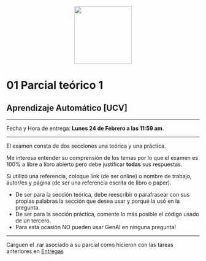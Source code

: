 <div><center><img src="logo.png\" width=150"/> </center></div>

# 01 Parcial teórico 1

## Aprendizaje Automático [UCV]
----

Fecha y Hora de entrega: **Lunes 24 de Febrero a las 11:59 am**.

---- 

El examen consta de dos secciones una teórica y una práctica.

Me interesa entender su comprensión de los temas por lo que el examen es 100% a libre a libro abierto pero debe justificar **todas** sus respuestas.

Si utilizó una referencia, coloque link (de ser online) o nombre de trabajo, autor/es y página (de ser una referencia escrita de libro o paper).
- De ser para la sección teórica, debe reescribir o parafrasear con sus propias palabras la sección que desea usar y porqué la usó en la pregunta.
- De ser para la sección práctica, comente lo más posible el código usado de un tercero.
- Para esta ocasión NO pueden usar GenAI en ninguna pregunta!

-----

Carguen el .rar asociado a su parcial como hicieron con las tareas anteriores en [Entregas](https://ml.ucv.ai/entregas)
